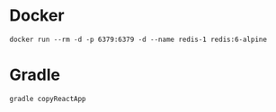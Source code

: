 # Docker

`docker run --rm -d -p 6379:6379 -d --name redis-1 redis:6-alpine`

# Gradle

`gradle copyReactApp`




